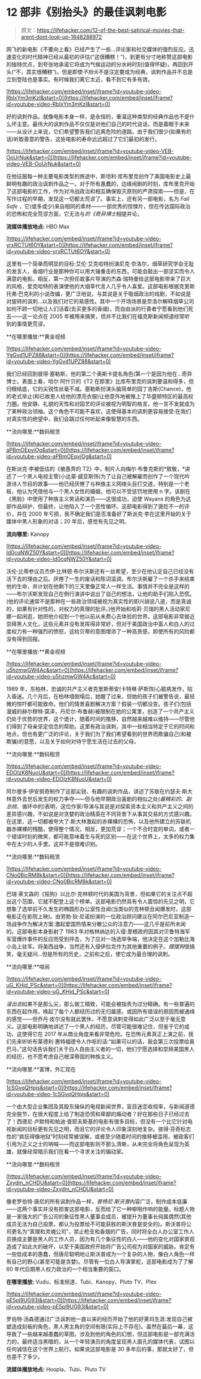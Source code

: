 # 12 部非《别抬头》的最佳讽刺电影

> 原文：<https://lifehacker.com/12-of-the-best-satirical-movies-that-arent-dont-look-up-1848288972>

网飞的新电影《不要向上看》已经产生了一些...评论家和社交媒体的强烈反应。迅速变化的时代精神已经从最初的评估(“这很糟糕！”)，到更有分寸地称赞这部电影的独特优点，到夸张地承诺它将成为气候运动的分水岭时刻(值得怀疑)，再回到开头(“不，其实很糟糕”)。但是即使*不抬头*不是注定要成为经典，讽刺作品并不总是立刻登陆也是事实。有时候我们离它太近，看不到它有多有效。

 [https://lifehacker.com/embed/inset/iframe?id=youtube-video-RbIxYm3mKzI&start=0](https://lifehacker.com/embed/inset/iframe?id=youtube-video-RbIxYm3mKzI&start=0) 

好的讽刺作品，就像电影本身一样，是永恒的，重温这种类型的经典作品也不是什么坏主意。最伟大的讽刺作品不仅仅是对他们自己的时代说话，而是着眼于未来——从设计上来说，它们希望警告我们远离危险的道路。由于我们很少(如果有的话)听取善意的警告，这些电影的寿命远远超过了它们最初的发行。

 [https://lifehacker.com/embed/inset/iframe?id=youtube-video-VEB-OoUrNuk&start=0](https://lifehacker.com/embed/inset/iframe?id=youtube-video-VEB-OoUrNuk&start=0) 

在他征服每一种主要电影类型的旅途中，斯坦利·库布里克创作了美国电影史上最鲜明有趣的政治讽刺作品之一。对于所有愚蠢的，边缘闹剧的时刻，库布里克开始了这部电影的工作，作为对冷战政治和相互确保毁灭原则的严肃探索——但是，在写作过程的早期，发现这一切都太荒谬了。事实上，还有另一部电影，名为 *Fail Safe* ，它(或多或少)来自相同的素材——一部优秀的惊悚片，但在传达国际政治的恐怖和完全荒谬方面，它无法与*的《奇异博士*相提并论。

**流媒体播放地点:** HBO Max

 [https://lifehacker.com/embed/inset/iframe?id=youtube-video-yrxRCTUt6OY&start=0](https://lifehacker.com/embed/inset/iframe?id=youtube-video-yrxRCTUt6OY&start=0) 

这里有一个简单而明显的目标:艾伦·艾克哈特扮演尼克·奈洛尔，烟草研究学会无耻的发言人，香烟行业是那种你可以用大锤重击的东西，可能会敲出一部坚实而令人满意的电影。相反，第一次担任故事片导演的杰森·瑞特曼给这部电影带来了巨大的风格，爱克哈特的表演使他的大烟草代言人几乎令人喜爱。这部电影根据克里斯托弗·巴克利的小说改编，更广泛地说，与其说是关于吸烟政治的戏剧，不如说是对旋转的讽刺...以及我们对它的易感性。其中一个开场场景是奈洛尔解释烟草公司如何不顾一切地让人们活着(去买更多的香烟)，而自由派的行善者宁愿看到他们死去——这一论点在 2005 年被用来搞笑，但并不比我们在福克斯新闻频道经常听到的事情更荒谬。

**在哪里播放:**黄金视频

 [https://lifehacker.com/embed/inset/iframe?id=youtube-video-YgGvd1UPZ88&start=0](https://lifehacker.com/embed/inset/iframe?id=youtube-video-YgGvd1UPZ88&start=0) 

我们已经回到彼得·塞勒斯，他的第二个奥斯卡提名角色(第一个是因为他在...奇异博士。表面上看，哈尔·阿什贝的《T2 在那里》比库布里克的讽刺要温和得多，但归根结底，它的尖锐性丝毫不减。塞勒斯扮演头脑简单的园丁吉斯(Chance)，他的老式举止(和已故恩人给他的漂亮衣服)让他意外地被推上了华盛顿特区的最高权力圈。他安静、礼貌的天性和对园艺的评论被视为明智的格言，他一言不发就成为了某种政治领袖。这个角色不可能不喜欢，这使得基本的讽刺更容易接受:在我们对真实性的绝望中，我们会跳过任何听起来像智慧的东西。

**流向哪里:**数码租赁

 [https://lifehacker.com/embed/inset/iframe?id=youtube-video-aPBmOEpviOg&start=0](https://lifehacker.com/embed/inset/iframe?id=youtube-video-aPBmOEpviOg&start=0) 

在斯派克·李被低估的《被愚弄的 T2》中，制片人向梅尔·布鲁克斯的*致敬，*讲述了一个黑人电视主管(小达蒙·威亚斯饰)为了让自己被解雇而创作了一个现代吟游诗人节目的故事——他已经厌倦了与种族主义网络头目打交道，特别是一个老板，他认为凭借他与一个黑人女性的婚姻，他可以不受惩罚地使用 n 字。该剧在《黑脸》中使用了种族主义笑话和演员——这很成功，迫使 Wayans 的角色为这部作品辩护，但最终，让他陷入了一个恶性循环。这部电影得到了褒贬不一的评价，并在 2000 年亏损，我不确定我们是否准备好了斯派克·李在这里开始的关于媒体中黑人形象的对话；20 年后，感觉有先见之明。

**流向哪里:** Kanopy

 [https://lifehacker.com/embed/inset/iframe?id=youtube-video-Id0cqNWZ50Y&start=0](https://lifehacker.com/embed/inset/iframe?id=youtube-video-Id0cqNWZ50Y&start=0) 

沃伦·比蒂参议员杰伊·比林顿·布尔沃斯还有一丝希望，至少在他认定自己已经没有活下去的理由之后。厌倦了一生的废话和陈词滥调，布尔沃斯雇了一个杀手来结束他的生命，并计划在他剩下的三天里像正常人一样生活。事情并不完全是这样的——布尔沃斯发现自己在例行演讲中说出了自己的想法，让他的助手们陷入恐慌。(他的评论通常不是那种在一些政治领域被视为真实性的即兴胡说八道，而是真诚的，如果有针对性的，对权力的真理的批评。)他开始和哈莉·贝瑞的黑人活动家尼娜一起闲逛，她把他介绍到一个他以前从未费心去体验的世界。这部电影非常接近崇拜黑人文化，这些元素并没有发挥得非常好，但对于美国政治中富人和白人的过度权力有一种强烈的愤怒，这给贝蒂的意图增添了一种高贵感，即使所有的风险都没有得到回报。

**在哪里播放:**黄金视频

 [https://lifehacker.com/embed/inset/iframe?id=youtube-video-u5hzmwGW4Ac&start=0](https://lifehacker.com/embed/inset/iframe?id=youtube-video-u5hzmwGW4Ac&start=0) 

1989 年，东柏林，忠诚的共产主义者克里斯蒂安(卡特琳·萨斯饰)心脏病发作，陷入昏迷。几个月后，在柏林墙倒塌后，她醒了过来，但她的孩子们被警告说，最轻微的惊吓都可能致命。他们的情景喜剧解决方案？假装一切都没变。孩子们(包括漫威的赫尔穆特·莫泽，丹尼尔·布鲁赫)被限制在她的公寓里，创造了一个共产主义仍处于优势的世界，这个诡计，随着时间的推移，自然越来越难以维持——尽管他们得到了母亲坚定信念的帮助。这里有政治讽刺，其中一些相当特定于它的时间和地点，但也有更广泛的评论，关于我们为了我们希望看到的世界而欺骗自己(和被欺骗)的意愿，以及关于如何对待宁愿生活在过去的父母。

**流向哪里:**数码租赁

 [https://lifehacker.com/embed/inset/iframe?id=youtube-video-EDOIzK8NuoU&start=0](https://lifehacker.com/embed/inset/iframe?id=youtube-video-EDOIzK8NuoU&start=0) 

阿尔曼多·伊安努奇制作了这部尖锐、有趣的讽刺作品，讲述了苏联在约瑟夫·斯大林意外去世后发生的权力争夺——但与他早期政治喜剧的相似之处(*最精彩的*、*副总统*、循环中的)表明，这位作家/导演与其说是对探索资本主义和共产主义之间的差异感兴趣，不如说是对贪婪的政治精英在不同背景下从事其交易的方式感兴趣。在这里，这一切都被夸大了:斯大林激起的赤裸裸的恐怖，以及他所建立的苏联机器赤裸裸的残酷，使得整个情况，相反，更加荒谬；一个不合时宜的单词，或者一个错误时刻的微笑，都可能意味着生与死的区别——在这个世界上，太多的权力集中在太少的人手里。这并不是很难识别。

**流向哪里:**数码租赁

 [https://lifehacker.com/embed/inset/iframe?id=youtube-video-CNo0BicRM8k&start=0](https://lifehacker.com/embed/inset/iframe?id=youtube-video-CNo0BicRM8k&start=0) 

巴瑞·莱文森的《摇狗》以比尔·克林顿时代的美国为背景，但如果它的关注点不超出这个范围，它就不配登上这个榜单。这部电影仍然具有令人震惊的先见之明，它想象了选举前不久发生的椭圆形办公室性丑闻(当类似的克林顿丑闻爆发时，这部电影正在影院上映)。由劳勃·狄·尼诺扮演的一位政治顾问建议在阿尔巴尼亚制造一场战争作为解决方案:激起爱国热情来分散公众的注意力——这几乎是前所未闻的。这部电影本身影射了 1983 年对格林纳达的入侵:里根政府因其对贝鲁特海军军营爆炸事件的反应而受到抨击，为了应对一场选举争端，他决定在这个加勒比海小岛上驻军。将美西战争，当然还有入侵伊拉克作为其他重要的例子。*摆摆狗*很搞笑，毫无疑问...但是所有的历史，之前和之后，使它成为最合理的讽刺。

**流向哪里:**喧闹

 [https://lifehacker.com/embed/inset/iframe?id=youtube-video-uG_KHjd_PSc&start=0](https://lifehacker.com/embed/inset/iframe?id=youtube-video-uG_KHjd_PSc&start=0) 

*滚出去*如果不是那么尖，那么做工精致，可能会被指责为过分精确。有一些普遍的东西在起作用，唤起了每个人都经历过的无归属感，或因所有错误的原因而被通缉的感觉——但乔丹·皮尔没有就此罢休，不愿意讽刺变得如此广泛以至于毫无意义。这部电影明确地讲述了一个黑人的经历，尽管可能很难记住，但鉴于它的成功，这使得它在 2017 年从商业角度来看非常危险。在恐怖元素真正上演之前，我们先来听听布莱德利·惠特福德令人作呕的话:“如果可以的话，我会第三次投票给奥巴马，”这句话告诉我们关于白人自由主义者的一切，他们宁愿选择和崇拜美国黑人的经历，也不愿考虑自己根深蒂固的种族主义。

**流向哪里:**富博，外汇现在

 [https://lifehacker.com/embed/inset/iframe?id=youtube-video-1cSGvqQHpjs&start=0](https://lifehacker.com/embed/inset/iframe?id=youtube-video-1cSGvqQHpjs&start=0) 

一个由大型企业集团及其股东操纵的电视新闻世界，盲目迷恋收视率，与新闻道德完全脱节，在很大程度上给了制造恐慌和卑鄙的煽动者？好在那些日子已经过去了！西德尼·卢默特和帕迪·查耶夫斯基的电影有很多目标，但没有一个比它针对电视新闻的目标更有先见之明，而且它的评论令人印象深刻地复杂。彼得·芬奇标志性的“疯狂得像地狱”时刻经常被误解，或者至少随着时间的推移被滥用，被政客们引用为正义之士的呐喊——而这部电影则不那么清晰，从未完全将角色呈现为英雄，就像经常暗示我们在看一个寻求关注的煽动家。

**流向哪里:**数码租赁

 [https://lifehacker.com/embed/inset/iframe?id=youtube-video-Zxydm_nCHDU&start=0](https://lifehacker.com/embed/inset/iframe?id=youtube-video-Zxydm_nCHDU&start=0) 

像老罗伯特·唐尼的所有讽刺作品一样，*普特尼·斯沃普*内容广泛，制作成本低廉——这两个事实并没有损害这部电影，反而给了它一种噼啪作响的能量。标题人物是一家强大的广告公司的象征性黑人董事会成员，被提升为董事长纯属偶然(其他成员无法为自己投票，都认为投票给不可能获胜的斯沃普是安全的)。斯沃普将公司更名为“真理和灵魂公司”，禁止枪支和香烟的广告，同时将全白人办公室工作人员换成主要是黑人的工作人员，因为有几个象征性的白人——他的变化对国家景观造成了如此大的破坏，以至于美国政府开始将广告公司视为对国家的威胁。肯定有一些低成本的愚蠢，但唐尼聪明地让斯沃普成为一个复杂的人物，像白人角色一样有自己的野心(甚至可能是贪婪)。尽管有一位白人导演掌舵，这部电影成为了了解 60 年代后期黑人权力政治的一个相当重要的窗口。

**在哪里播放:** Vudu、标准频道、Tubi、Kanopy、Pluto TV、Plex

 [https://lifehacker.com/embed/inset/iframe?id=youtube-video-pE5pl9UG93I&start=0](https://lifehacker.com/embed/inset/iframe?id=youtube-video-pE5pl9UG93I&start=0) 

罗伯特·汤森德通过广泛讽刺他一直以来的经历开始了他的好莱坞生涯:发现自己被塑造成刻板的角色，黑人男主角的空间有限(实际上不存在)。虽然在最后一幕，这导致了一些越来越愚蠢的草图，涉及到他的角色的幻想，但这部电影是一部充满活力的，最终适当黑暗的，从一个年轻演员的角度呈现黑人面孔的媒体代表，试图以任何诚信在这个世界上航行。如果说这部电影是 30 多年后的事，那就太好了，但也差不了多少。

**流媒体播放地点:** Hoopla、Tubi、Pluto TV